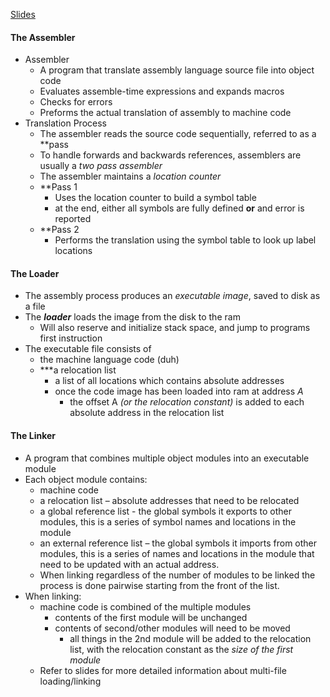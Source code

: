 [Slides](obsidian://open?vault=Obsidian%20Vault&file=Computing%20Machinery%20I%2FSlides%2FAssembler%2C%20Linker%20and%20Loader%20-%20Copy.pdf)
#### The Assembler
- Assembler 
	- A program that translate assembly language source file into object code
	- Evaluates assemble-time expressions and expands macros
	- Checks for errors
	- Preforms the actual translation of assembly to machine code
- Translation Process
	- The assembler reads the source code sequentially, referred to as a **pass
	- To handle forwards and backwards references, assemblers are usually a *two pass assembler* 
	- The assembler maintains a *location counter*
	- **Pass 1
		- Uses the location counter to build a symbol table
		- at the end, either all symbols are fully defined **or** and error is reported
	- **Pass 2
		- Performs the translation using the symbol table to look up label locations
#### The Loader
- The assembly process produces an *executable image*, saved to disk as a file
- The ***loader*** loads the image from the disk to the ram
	- Will also reserve and initialize stack space, and jump to programs first instruction
- The executable file consists of
	- the machine language code (duh)
	- ***a relocation list
		- a list of all locations which contains absolute addresses
		- once the code image has been loaded into ram at address *A*
			- the offset A *(or the relocation constant)* is added to each absolute address in the relocation list
#### The Linker
- A program that combines multiple object modules into an executable module
- Each object module contains: 
	- machine code  
	- a relocation list – absolute addresses that need to be relocated  
	- a global reference list - the global symbols it exports to other modules, this is a series of symbol names and locations in the module  
	- an external reference list – the global symbols it imports from other modules, this is a series of names and locations in the module that need  to be updated with an actual address.  
	- When linking regardless of the number of modules to be linked the process is done pairwise starting from the front of the list.
- When linking:
	- machine code is combined of the multiple modules
		- contents of the first module will be unchanged
		- contents of second/other modules will need to be moved
			- all things in the 2nd module will be added to the relocation list, with the relocation constant as the *size of the first module*
	- Refer to slides for more detailed information about multi-file loading/linking